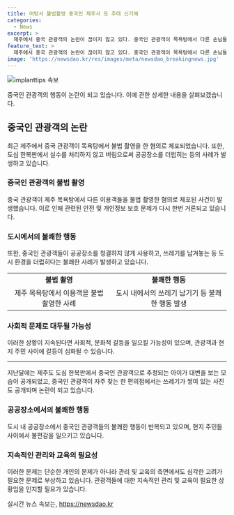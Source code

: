 ```yaml
---
title: 여탕서 불법촬영 중국인 제주서 또 추태 신기해
categories:
  - News
excerpt: >
  제주에서 중국 관광객의 논란이 끊이지 않고 있다. 중국인 관광객이 목욕탕에서 다른 손님들을 휴대전화로 불법 촬영한 혐의로 체포됐으며, 이에 이어 제주 한 편의점에서는 중국 관광객이 버린 음식물이 산더미처럼 쌓여있는 모습이 폭로됐다. 관광객들의 불순한 행동으로 논란이 계속되고 있으며, 이에 대한 사회적 비난이 커지고 있다.
feature_text: >
  제주에서 중국 관광객의 논란이 끊이지 않고 있다. 중국인 관광객이 목욕탕에서 다른 손님들을 휴대전화로 불법 촬영한 혐의로 체포됐으며, 이에 이어 제주 한 편의점에서는 중국 관광객이 버린 음식물이 산더미처럼 쌓여있는 모습이 폭로됐다. 관광객들의 불순한 행동으로 논란이 계속되고 있으며, 이에 대한 사회적 비난이 커지고 있다.
image: 'https://newsdao.kr/res/images/meta/newsdao_breakingnews.jpg'
---
```


<p><img src="https://newsdao.kr/res/images/meta/newsdao_breakingnews.jpg" alt="implanttips 속보" /></p>

<p data-ke-size="size16">중국인 관광객의 행동이 논란이 되고 있습니다. 이에 관한 상세한 내용을 살펴보겠습니다.</p>

<h2 data-ke-size="size26">중국인 관광객의 논란</h2>

<p data-ke-size="size16">최근 제주에서 중국 관광객이 목욕탕에서 불법 촬영을 한 혐의로 체포되었습니다. 또한, 도심 한복판에서 실수를 처리하지 않고 버림으로써 공공장소를 더럽히는 등의 사례가 발생하고 있습니다.</p>

<h3 data-ke-size="size24">중국인 관광객의 불법 촬영</h3>

<p data-ke-size="size16">중국 관광객이 제주 목욕탕에서 다른 이용객들을 불법 촬영한 혐의로 체포된 사건이 발생했습니다. 이로 인해 관련된 안전 및 개인정보 보호 문제가 다시 한번 거론되고 있습니다.</p>

<h3 data-ke-size="size24">도시에서의 불쾌한 행동</h3>

<p data-ke-size="size16">또한, 중국인 관광객들이 공공장소를 청결하지 않게 사용하고, 쓰레기를 남겨놓는 등 도시 환경을 더럽히다는 불쾌한 사례가 발생하고 있습니다.</p>

<table>
    <tbody>
        <tr>
            <td style="text-align: center; height: 17px;"><b>불법 촬영</b></td>
            <td style="text-align: center; height: 17px;"><b>불쾌한 행동</b></td>
        </tr>
        <tr>
            <td style="text-align: center; height: 17px;">제주 목욕탕에서 이용객을 불법 촬영한 사례</td>
            <td style="text-align: center; height: 17px;">도시 내에서의 쓰레기 남기기 등 불쾌한 행동 발생</td>
        </tr>
    </tbody>
</table>

<h3 data-ke-size="size24">사회적 문제로 대두될 가능성</h3>

<p data-ke-size="size16">이러한 상황이 지속된다면 사회적, 문화적 갈등을 일으킬 가능성이 있으며, 관광객과 현지 주민 사이에 갈등이 심화될 수 있습니다.</p>

<hr>

<p data-ke-size="size16">지난달에는 제주도 도심 한복판에서 중국인 관광객으로 추정되는 아이가 대변을 보는 모습이 공개되었고, 중국인 관광객이 자주 찾는 한 편의점에서는 쓰레기가 쌓여 있는 사진도 공개되며 논란이 되고 있습니다.</p>

<h3 data-ke-size="size24">공공장소에서의 불쾌한 행동</h3>

<p data-ke-size="size16">도시 내 공공장소에서 중국인 관광객들의 불쾌한 행동이 반복되고 있으며, 현지 주민들 사이에서 불편감을 일으키고 있습니다.</p>

<h3 data-ke-size="size24">지속적인 관리와 교육의 필요성</h3>

<p data-ke-size="size16">이러한 문제는 단순한 개인의 문제가 아니라 관리 및 교육의 측면에서도 심각한 고려가 필요한 문제로 부상하고 있습니다. 관광객들에 대한 지속적인 관리 및 교육이 필요한 상황임을 인지할 필요가 있습니다.</p>
실시간 뉴스 속보는, <a href="https://newsdao.kr" rel="dofollow">https://newsdao.kr</a>



